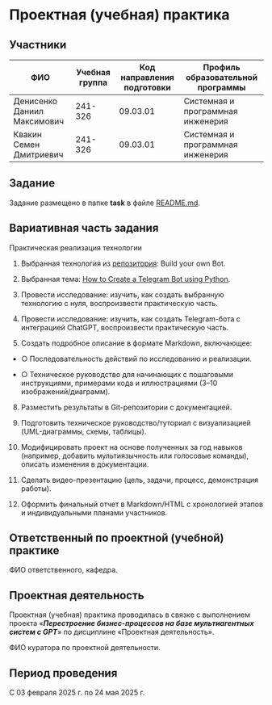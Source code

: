 # Проектная (учебная) практика

## Участники

| ФИО | Учебная группа | Код направления подготовки | Профиль образовательной программы |
|-|-|-|-|
| Денисенко Даниил Максимович | 241-326 | 09.03.01 | Системная и программная инженерия |
| Квакин Семен Дмитриевич | 241-326 | 09.03.01 | Системная и программная инженерия|

## Задание

Задание размещено в папке **task** в файле [README.md](task/README.md).

## Вариативная часть задания

Практическая реализация технологии

1. Выбранная технология из [репозитория](https://github.com/codecrafters-io/build-your-own-x): Build your own Bot.

2. Выбранная тема: [How to Create a Telegram Bot using Python](https://www.freecodecamp.org/news/how-to-create-a-telegram-bot-using-python/).

3. Провести исследование: изучить, как создать выбранную технологию с нуля, воспроизвести практическую часть.

4. Провести исследование: изучить, как создать Telegram-бота с интеграцией ChatGPT, воспроизвести практическую часть.

5. Создать подробное описание в формате Markdown, включающее:

- &#9675; Последовательность действий по исследованию и реализации.

- &#9675; Техническое руководство для начинающих с пошаговыми инструкциями, примерами кода и иллюстрациями (3–10 изображений/диаграмм).

8. Разместить результаты в Git-репозитории с документацией.

9. Подготовить техническое руководство/туториал с визуализацией (UML-диаграммы, схемы, таблицы).

10. Модифицировать проект на основе полученных за год навыков (например, добавить мультиязычность или голосовые команды), описать изменения в документации.

11. Сделать видео-презентацию (цель, задачи, процесс, демонстрация работы).

12. Оформить финальный отчет в Markdown/HTML с хронологией этапов и индивидуальными планами участников.

## Ответственный по проектной (учебной) практике

ФИО ответственного, кафедра.

## Проектная деятельность

Проектная (учебная) практика проводилась в связке с выполнением проекта «***Перестроение бизнес-процессов на базе мультиагентных систем с GPT***» по дисциплине «Проектная деятельность».

ФИО куратора по проектной деятельности.

## Период проведения

С 03 февраля 2025 г. по 24 мая 2025 г.
